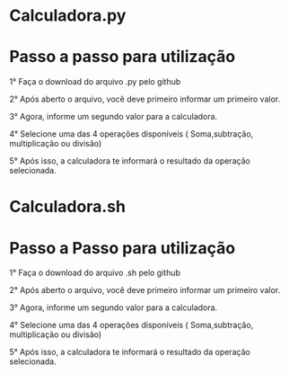 # Calculadora.py

# Passo a passo para utilização

1° Faça o download do arquivo .py pelo github

2° Após aberto o arquivo, você deve primeiro informar um primeiro valor.

3° Agora, informe um segundo valor para a calculadora.

4° Selecione uma das 4 operações disponíveis ( Soma,subtração, multiplicação ou divisão)

5° Após isso, a calculadora te informará o resultado da operação selecionada.

# Calculadora.sh

# Passo a Passo para utilização

1° Faça o download do arquivo .sh pelo github

2° Após aberto o arquivo, você deve primeiro informar um primeiro valor.

3° Agora, informe um segundo valor para a calculadora.

4° Selecione uma das 4 operações disponíveis ( Soma,subtração, multiplicação ou divisão)

5° Após isso, a calculadora te informará o resultado da operação selecionada.

